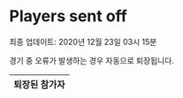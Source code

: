 # Players sent off
최종 업데이트: 2020년 12월 23일 03시 15분


경기 중 오류가 발생하는 경우 자동으로 퇴장됩니다.


| 퇴장된 참가자 |
|:---:|